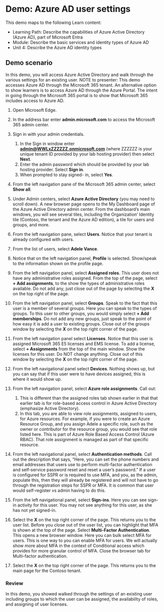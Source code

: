 <!---
---
Demo:
    Title: 'Explore Azure AD User Settings'
    Learning Path/Module/Unit: 'Learning Path: Describe the capabilities of Azure Active Directory (Azure AD), part of Microsoft Entra; Module 1: Describe the basic services and identity types of Azure AD; Unit 4: Describe the Azure AD identity types'
---
--->

# Demo: Azure AD user settings

This demo maps to the following Learn content:

- Learning Path: Describe the capabilities of Azure Active Directory (Azure AD), part of Microsoft Entra
- Module: Describe the basic services and identity types of Azure AD
- Unit 4: Describe the Azure AD identity types

## Demo scenario

In this demo, you will access Azure Active Directory and walk through the various settings for an existing user.  NOTE to presenter:  This demo accesses Azure AD through the Microsoft 365 tenant. An alternative option to show learners is to access Azure AD through the Azure Portal. The intent in going through the Microsoft 365 portal is to show that Microsoft 365 includes access to Azure AD.

1. Open Microsoft Edge.

1. In the address bar enter **admin.microsoft.com** to access the Microsoft 365 admin center.

1. Sign in with your admin credentials.
    1. In the Sign in window enter **admin@WWLxZZZZZZ.onmicrosoft.com** (where ZZZZZZ is your unique tenant ID provided by your lab hosting provider) then select **Next**.
    1. Enter the admin password which should be provided by your lab hosting provider. Select **Sign in**.
    1. When prompted to stay signed- in, select **Yes**.

1. From the left navigation pane of the Microsoft 365 admin center, select **Show all**.

1. Under Admin centers, select **Azure Active Directory** (you may need to scroll down).  A new browser page opens to the My Dashboard page of the Azure Active Directory admin center. From the dashboard’s main windows, you will see several tiles, including the Organization’ Identity tile (Contoso, the tenant and the Azure AD edition), a tile for users and groups, and more.

1. From the left navigation pane, select **Users**. Notice that your tenant is already configured with users.

1. From the list of users, select **Adele Vance**.

1. Notice that on the left navigation panel, **Profile** is selected.  Show/speak to the information shown on the profile page.

1. From the left navigation panel, select **Assigned roles**.  This user does not have any administrative roles assigned.  From the top of the page, select **+ Add assignments**, to the show the types of administrative roles available.  Do not add any, just close out of the page by selecting the **X** on the top right of the page.

1. From the left navigation panel, select **Groups**.  Speak to the fact that this user is a member of several groups.  Here you can speak to the types of groups.  To this user to other groups, you would simply select **+ Add memberships**.  Do not add any new groups, just speak to the point of how easy it is add a user to existing groups. Close out of the groups window by selecting the **X** on the top right corner of the page.

1. From the left navigation panel select **Licenses**. Notice that this user is assigned Microsoft 365 E5 licenses and EMS license.  To add a license, select **+ Assignments** from the top of the main window.  Show the licenses for this user. Do NOT change anything.  Close out of this window by selecting the **X** on the top right corner of the page.

1. From the left navigational panel select **Devices**.  Nothing shows up, but you can say that if this user were to have devices assigned, this is where it would show up.

1. From the left navigation panel, select **Azure role assignments**.  Call out:
    1. This is different than the assigned roles tab shown earlier in that that earlier tab is for role-based access control in Azure Active Directory (emphasize Active Directory).
    1. In this tab, you are able to view role assignments, assigned to users, for Azure resources. For example, if you were to create an Azure Resource Group, and you assign Adele a specific role, such as the owner or contributor for the resource group, you would see that role listed here. This is part of Azure Role Based Access Control (Azure RBAC). That role assignment is managed as part of that specific resource.

1. From the left navigational panel, select **Authentication methods**.  Call out the description that says, “Here, you can set the phone numbers and email addresses that users use to perform multi-factor authentication and self-service password reset and reset a user’s password.” If a user is configured for SSPR or is required to use MFA, and you, as the admin, populate this, then they will already be registered and will not have to go through the registration steps for SSPR or MFA.  It is common that user would self-register vs admin having to do this.

1. From the left navigational panel, select **Sign-ins**.  Here you can see sign-in activity for this user.  You may not see anything for this user, as she has not yet signed-in.

1. Select the **X** on the top right corner of the page. This returns you to the user list.  Before you close out of the user list, you can highlight that MFA is shown at the top of the page.  Select **Multi-Factor Authentication**.  This opens a new browser window.  Here you can bulk select MFA for users.  This is one way to you can enable MFA for users.  We will actually show more about MFA in the context of Conditional access which provides for more granular control of MFA.  Close the browser tab for Multi-factor authentication.

1. Select the **X** on the top right corner of the page. This returns you to the main page for the Contoso tenant.

### Review

In this demo, you showed walked through the settings of an existing user including groups to which the user can be assigned, the availability of roles, and assigning of user licenses.
